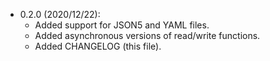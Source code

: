 - 0.2.0 (2020/12/22):
  - Added support for JSON5 and YAML files.
  - Added asynchronous versions of read/write functions.
  - Added CHANGELOG (this file).